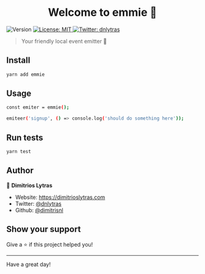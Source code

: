 <h1 align="center">Welcome to emmie 👋</h1>
<p>
  <img alt="Version" src="https://img.shields.io/badge/version-0.1.0-blue.svg?cacheSeconds=2592000" />
  <a href="#" target="_blank">
    <img alt="License: MIT" src="https://img.shields.io/badge/License-MIT-yellow.svg" />
  </a>
  <a href="https://twitter.com/dnlytras" target="_blank">
    <img alt="Twitter: dnlytras" src="https://img.shields.io/twitter/follow/dnlytras.svg?style=social" />
  </a>
</p>

> Your friendly local event emitter 📡

## Install

```sh
yarn add emmie
```

## Usage

```sh
const emiter = emmie();

emiteer('signup', () => console.log('should do something here'));
```

## Run tests

```sh
yarn test
```

## Author

👤 **Dimitrios Lytras**

- Website: https://dimitrioslytras.com
- Twitter: [@dnlytras](https://twitter.com/dnlytras)
- Github: [@dimitrisnl](https://github.com/dimitrisnl)

## Show your support

Give a ⭐️ if this project helped you!

---

Have a great day!
